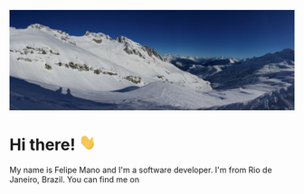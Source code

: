 [![Header](https://github.com/Manofgpa/Manofgpa/blob/61ab25bc290d829618079475fdc1b41445d7b5fc/header.jpg 'Header')](https://felipemano.dev/)

# Hi there! <img src="https://github.com/Manofgpa/Manofgpa/blob/21ba3cb7328259ff6bb1e5b583fec8b40dae7d7e/wave.gif" width="30px">

My name is Felipe Mano and I'm a software developer. I'm from Rio de Janeiro, Brazil. You can find me on <a href="https://www.linkedin.com/in/felipemano" rel="nofollow">
<img>
<a>

<!--
**Manofgpa/Manofgpa** is a ✨ _special_ ✨ repository because its `README.md` (this file) appears on your GitHub profile.

Here are some ideas to get you started:

- 🔭 I’m currently working on ...
- 🌱 I’m currently learning ...
- 👯 I’m looking to collaborate on ...
- 🤔 I’m looking for help with ...
- 💬 Ask me about ...
- 📫 How to reach me: ...
- 😄 Pronouns: ...
- ⚡ Fun fact: ...
-->
